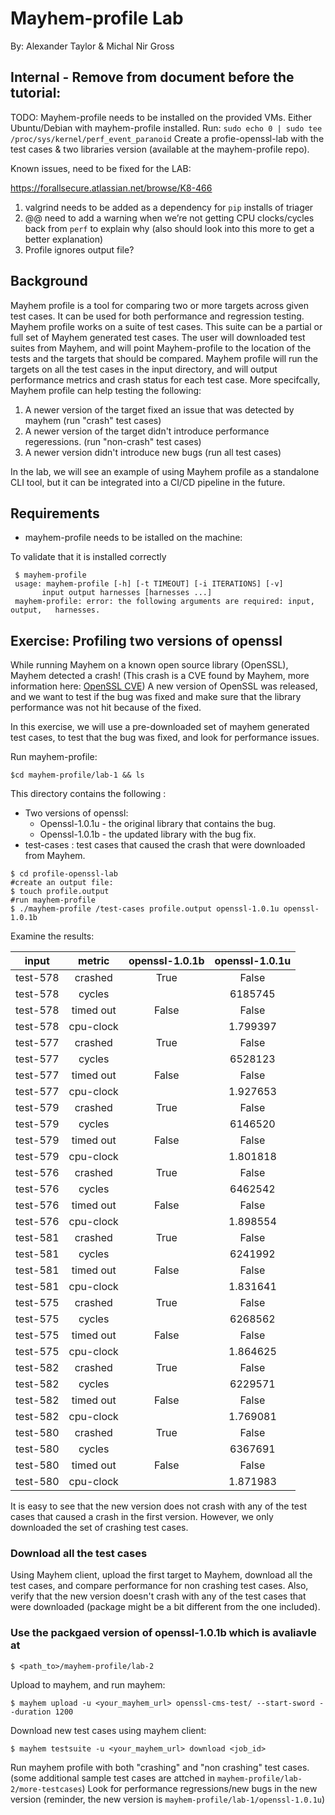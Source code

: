 # Mayhem-profile Lab

By: Alexander Taylor & Michal Nir Gross




## Internal - Remove from document  before the tutorial:

TODO:
Mayhem-profile needs to be installed on the provided VMs.
Either Ubuntu/Debian with mayhem-profile installed.
Run:  `sudo echo 0 | sudo tee /proc/sys/kernel/perf_event_paranoid`
Create a profie-openssl-lab with the test cases & two libraries version (available at the mayhem-profile repo).

Known issues, need to be fixed for the LAB:

<https://forallsecure.atlassian.net/browse/K8-466>

1. valgrind needs to be added as a dependency for `pip` installs of triager
2. @@ need to add a warning when we’re not getting CPU clocks/cycles back from `perf` to explain why (also should look into this more to get a better explanation) 
3. Profile ignores output file?





## Background

Mayhem profile is a tool for comparing two or more targets across given test cases.
It can be used for both performance and regression testing.
Mayhem profile works on a suite of test cases. This suite can be a partial or full set of Mayhem generated test cases.
The user will downloaded test suites from Mayhem, and will point Mayhem-profile to the location of the tests and the targets that should be compared.
Mayhem profile will run the targets on all the test cases in the input directory, and will output performance metrics and crash status for each test case.
More specifcally, Mayhem profile can help testing the following:

1. A newer version of the target fixed an issue that was detected by mayhem (run "crash" test cases)
2. A newer version of the target didn't introduce performance regeressions. (run "non-crash" test cases)
3. A newer version didn't introduce new bugs (run all test cases)

In the lab, we will see an example of using Mayhem profile as a standalone CLI tool, but it can be integrated into a CI/CD pipeline in the future.

## Requirements

* mayhem-profile needs to be istalled on the machine:

To validate that it is installed correctly

```
 $ mayhem-profile
 usage: mayhem-profile [-h] [-t TIMEOUT] [-i ITERATIONS] [-v]
       input output harnesses [harnesses ...]
 mayhem-profile: error: the following arguments are required: input, output,   harnesses.
```

## Exercise: Profiling two versions of openssl

While running Mayhem on a known open source library (OpenSSL), Mayhem detected a crash!
(This crash is a CVE found by Mayhem, more information here: [OpenSSL CVE](https://github.com/openssl/openssl/commit/610b66267e41a32805ab54cbc580c5a6d5826cb4#diff-5e137ee8834b94e9cb3fde78d900a21cL233))
A new version of OpenSSL was released, and we want to test if the bug was fixed and make sure that the library performance was not hit because of the fixed.

In this exercise, we will use a pre-downloaded set of mayhem generated test cases, to test that the bug was fixed, and look for performance issues.

Run mayhem-profile:

```
$cd mayhem-profile/lab-1 && ls
```

This directory contains the following :
* Two versions of openssl:
  * Openssl-1.0.1u - the original library that contains the bug.
  * Openssl-1.0.1b - the updated library with the bug fix.
* test-cases : test cases that caused the crash that were downloaded from Mayhem.  
	
```
$ cd profile-openssl-lab
#create an output file:
$ touch profile.output
#run mayhem-profile
$ ./mayhem-profile /test-cases profile.output openssl-1.0.1u openssl-1.0.1b
```

Examine the results:

| input     |  metric   | openssl-1.0.1b |  openssl-1.0.1u |
| :-------: | :-------: | :-------------:| :-------------: |
| test-578 | crashed   |   True         |  False          |
| test-578 | cycles    |                |  6185745        |
| test-578 | timed out | False          |  False          |
| test-578 | cpu-clock |                |  1.799397       |
| test-577 | crashed   | True           |  False          |
| test-577 |  cycles   |                |  6528123        |
| test-577 | timed out | False          |  False          |
| test-577 | cpu-clock |                |  1.927653       |
| test-579 | crashed   | True           |  False          |
| test-579 | cycles    |                |  6146520        |
| test-579 | timed out | False          |  False          |
| test-579 | cpu-clock |                |  1.801818       |
| test-576 | crashed   | True           |  False          |
| test-576 | cycles    |                |  6462542        |
| test-576 | timed out | False          |  False          |
| test-576 | cpu-clock |                |  1.898554       |
| test-581 | crashed   | True           |  False          |
| test-581 | cycles    |                |  6241992        |
| test-581 | timed out | False          |  False          |
| test-581 | cpu-clock |                |  1.831641       |
| test-575 | crashed   | True           |  False          |
| test-575 | cycles    |                |  6268562        |
| test-575 | timed out | False          |  False          |
| test-575 | cpu-clock |                |  1.864625       |
| test-582 | crashed   | True           |  False          |
| test-582 | cycles    |                |  6229571        |
| test-582 | timed out | False          |  False          |
| test-582 | cpu-clock |                |  1.769081       |
| test-580 |  crashed  |  True          |  False          |
| test-580 |  cycles   |                |  6367691        |
| test-580 | timed out | False          |  False          |
| test-580 | cpu-clock |                |  1.871983       |

It is easy to see that the new version does not crash with any of the test cases that caused a crash in the first version.
However, we only downloaded the set of crashing test cases.

### Download all the test cases

Using Mayhem client, upload the first target to Mayhem, download all the test cases, and compare performance for non crashing test cases.
Also, verify that the new version doesn't crash with any of the test cases that were downloaded (package might be a bit different from the one included).

### Use the packgaed version of openssl-1.0.1b which is avaliavle at

```
$ <path_to>/mayhem-profile/lab-2
```

Upload to mayhem, and run mayhem:

```
$ mayhem upload -u <your_mayhem_url> openssl-cms-test/ --start-sword --duration 1200
```

Download new test cases using mayhem client:

```
$ mayhem testsuite -u <your_mayhem_url> download <job_id>
```

Run mayhem profile with both "crashing" and "non crashing" test cases.
(some additional sample test cases are attched in `mayhem-profile/lab-2/more-testcases`)
Look for performance regressions/new bugs in the new version (reminder, the new version is `mayhem-profile/lab-1/openssl-1.0.1u`)
